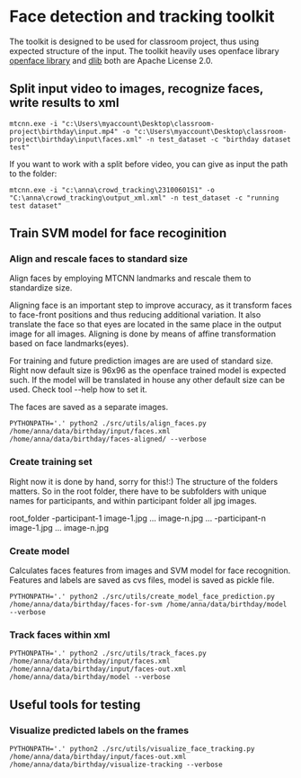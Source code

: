 # Face detection and tracking toolkit

The toolkit is designed to be used for classroom project, thus using expected structure of the input.
The toolkit heavily uses openface library [openface library](https://cmusatyalab.github.io/openface/) and 
[dlib](http://dlib.net/) both are Apache License 2.0.


## Split input video to images, recognize faces, write results to xml

```
mtcnn.exe -i "c:\Users\myaccount\Desktop\classroom-project\birthday\input.mp4" -o "c:\Users\myaccount\Desktop\classroom-project\birthday\input\faces.xml" -n test_dataset -c "birthday dataset test"
```

If you want to work with a split before video, you can give as input the path to the folder:

```
mtcnn.exe -i "c:\anna\crowd_tracking\23100601S1" -o "C:\anna\crowd_tracking\output_xml.xml" -n test_dataset -c "running test dataset"
```

## Train SVM model for face recoginition

### Align and rescale faces to standard size

Align faces by employing MTCNN landmarks and rescale them to standardize size.

Aligning face is an important step to improve accuracy, as it transform faces to face-front positions and thus reducing
additional variation. It also translate the face so that eyes are located in the same place in the output image for all images.
Aligning is done by means of affine transformation based on face landmarks(eyes).

For training and future prediction images are are used of standard size. Right now default size is 96x96 as the openface trained model is expected such.
If the model will be translated in house any other default size can be used. Check tool --help how to set it. 

The faces are saved as a separate images.

```
PYTHONPATH='.' python2 ./src/utils/align_faces.py /home/anna/data/birthday/input/faces.xml /home/anna/data/birthday/faces-aligned/ --verbose
```

### Create training set

Right now it is done by hand, sorry for this!:) 
The structure of the folders matters. So in the root folder, there have to be subfolders with unique names for participants, and within participant folder all jpg images.

root_folder
    -participant-1 
       image-1.jpg
       ...
       image-n.jpg
    ...
    -participant-n
       image-1.jpg
       ...
       image-n.jpg

### Create model

Calculates faces features from images and SVM model for face recognition. Features and labels are saved as cvs files, model is saved as pickle file.

```
PYTHONPATH='.' python2 ./src/utils/create_model_face_prediction.py /home/anna/data/birthday/faces-for-svm /home/anna/data/birthday/model --verbose
```

### Track faces within xml

```
PYTHONPATH='.' python2 ./src/utils/track_faces.py /home/anna/data/birthday/input/faces.xml /home/anna/data/birthday/input/faces-out.xml /home/anna/data/birthday/model --verbose
```



## Useful tools for testing

### Visualize predicted labels on the frames
```
PYTHONPATH='.' python2 ./src/utils/visualize_face_tracking.py /home/anna/data/birthday/input/faces-out.xml /home/anna/data/birthday/visualize-tracking --verbose
```
